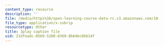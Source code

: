 ```yaml
---
content_type: resource
description: ''
file: /media/https%3A/open-learning-course-data-rc.s3.amazonaws.com/18-02sc-multivariable-calculus-fall-2010/21dfeadc0569520083698b64bc86b14f_oQgHo7acids.vtt
file_type: application/x-subrip
resourcetype: Other
title: 3play caption file
uid: 21dfeadc-0569-5200-8369-8b64bc86b14f
---
```

